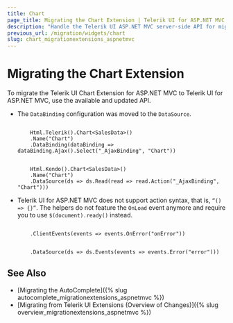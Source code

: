 ```yaml
---
title: Chart
page_title: Migrating the Chart Extension | Telerik UI for ASP.NET MVC
description: "Handle the Telerik UI ASP.NET MVC server-side API for migrating the Chart Extension."
previous_url: /migration/widgets/chart
slug: chart_migrationextensions_aspnetmvc
---
```


# Migrating the Chart Extension

To migrate the Telerik UI Chart Extension for ASP.NET MVC to Telerik UI for ASP.NET MVC, use the available and updated API.

* The `DataBinding` configuration was moved to the `DataSource`.

    ```Previous

        Html.Telerik().Chart<SalesData>()
        .Name("Chart")
        .DataBinding(dataBinding => dataBinding.Ajax().Select("_AjaxBinding", "Chart"))
    ```
    ```Current

        Html.Kendo().Chart<SalesData>()
        .Name("Chart")
        .DataSource(ds => ds.Read(read => read.Action("_AjaxBinding", "Chart")))
    ```

* Telerik UI for ASP.NET MVC does not support action syntax, that is, `“() => {}”`. The helpers do not feature the `OnLoad` event anymore and require you to use `$(document).ready()` instead.

    ```Previous

        .ClientEvents(events => events.OnError("onError"))
    ```
    ```Current

        .DataSource(ds => ds.Events(events => events.Error("error")))
    ```

## See Also

* [Migrating the AutoComplete]({% slug autocomplete_migrationextensions_aspnetmvc %})
* [Migrating from Telerik UI Extensions (Overview of Changes)]({% slug overview_migrationextensions_aspnetmvc %})
